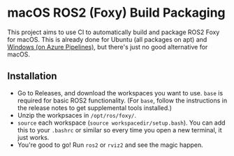 # macOS ROS2 (Foxy) Build Packaging

This project aims to use CI to automatically build and package ROS2 Foxy for macOS. This is already done for Ubuntu (all packages on apt) and [Windows (on Azure Pipelines)](https://ros-win.visualstudio.com/ros-win/_build), but there's just no good alternative for macOS.

## Installation
- Go to Releases, and download the workspaces you want to use. `base` is required for basic ROS2 functionality. (For `base`, follow the instructions in the release notes to get supplemental tools installed.)
- Unzip the workpsaces in `/opt/ros/foxy/`.
- `source` each workspace (`source workspacedir/setup.bash`). You can add this to your `.bashrc` or similar so every time you open a new terminal, it just works.
- You're good to go! Run `ros2` or `rviz2` and see the magic happen.
